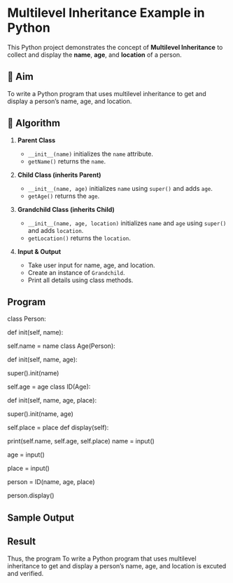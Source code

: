 # Multilevel Inheritance Example in Python

This Python project demonstrates the concept of **Multilevel Inheritance** to collect and display the **name**, **age**, and **location** of a person.

## 🎯 Aim

To write a Python program that uses multilevel inheritance to get and display a person’s name, age, and location.

## 🧠 Algorithm

1. **Parent Class**  
   - `__init__(name)` initializes the `name` attribute.  
   - `getName()` returns the `name`.

2. **Child Class (inherits Parent)**  
   - `__init__(name, age)` initializes `name` using `super()` and adds `age`.  
   - `getAge()` returns the `age`.

3. **Grandchild Class (inherits Child)**  
   - `__init__(name, age, location)` initializes `name` and `age` using `super()` and adds `location`.  
   - `getLocation()` returns the `location`.

4. **Input & Output**  
   - Take user input for name, age, and location.  
   - Create an instance of `Grandchild`.  
   - Print all details using class methods.

## Program
class Person:

def init(self, name):

self.name = name class Age(Person):

def init(self, name, age):

super().init(name)

self.age = age class ID(Age):

def init(self, name, age, place):

super().init(name, age)

self.place = place def display(self):

print(self.name, self.age, self.place) name = input()

age = input()

place = input()

person = ID(name, age, place)

person.display()

## Sample Output

## Result

Thus, the program To write a Python program that uses multilevel inheritance to get and display a person’s name, age, and location is excuted and verified.
 
